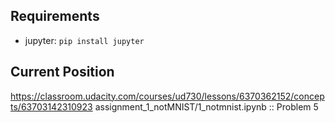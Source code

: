 ## Requirements

* jupyter: `pip install jupyter`

## Current Position

https://classroom.udacity.com/courses/ud730/lessons/6370362152/concepts/63703142310923
assignment\_1\_notMNIST/1_notmnist.ipynb :: Problem 5
